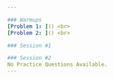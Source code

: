 ```yaml
---

### Warmups
[Problem 1: ]() <br>
[Problem 2: ]() <br>

### Session #1

### Session #2
No Practice Questions Available.
---
```

